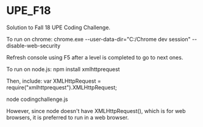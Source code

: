 # UPE_F18
Solution to Fall 18 UPE Coding Challenge.

To run on chrome: chrome.exe --user-data-dir="C:/Chrome dev session" --disable-web-security

Refresh console using F5 after a level is completed to go to next ones.



To run on node.js: npm install xmlhttprequest

Then, include: 
var XMLHttpRequest = require("xmlhttprequest").XMLHttpRequest;

node codingchallenge.js

However, since node doesn't have XMLHttpRequest(), which is for web browsers, it is preferred to run in a web browser.
